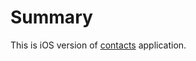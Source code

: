 Summary
============
 
 This is iOS version of [contacts][contacts:base] application.

[contacts:base]: https://github.com/grytsenko/contacts
